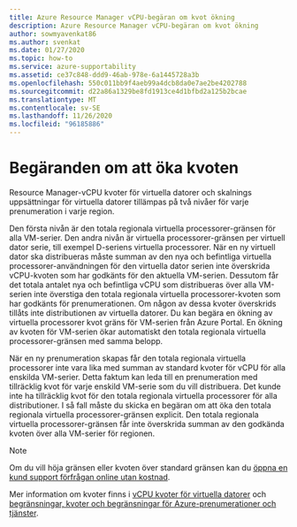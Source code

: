```yaml
---
title: Azure Resource Manager vCPU-begäran om kvot ökning
description: Azure Resource Manager vCPU-begäran om kvot ökning
author: sowmyavenkat86
ms.author: svenkat
ms.date: 01/27/2020
ms.topic: how-to
ms.service: azure-supportability
ms.assetid: ce37c848-ddd9-46ab-978e-6a1445728a3b
ms.openlocfilehash: 550c011bb9f4aeb99a4dcb8da0e7ae2be4202788
ms.sourcegitcommit: d22a86a1329be8fd1913ce4d1bfbd2a125b2bcae
ms.translationtype: MT
ms.contentlocale: sv-SE
ms.lasthandoff: 11/26/2020
ms.locfileid: "96185886"
---
```

# <a name="quota-increase-requests"></a>Begäranden om att öka kvoten

Resource Manager-vCPU kvoter för virtuella datorer och skalnings uppsättningar för virtuella datorer tillämpas på två nivåer för varje prenumeration i varje region.

Den första nivån är den totala regionala virtuella processorer-gränsen för alla VM-serier. Den andra nivån är virtuella processorer-gränsen per virtuell dator serie, till exempel D-seriens virtuella processorer. När en ny virtuell dator ska distribueras måste summan av den nya och befintliga virtuella processorer-användningen för den virtuella dator serien inte överskrida vCPU-kvoten som har godkänts för den aktuella VM-serien. Dessutom får det totala antalet nya och befintliga vCPU som distribueras över alla VM-serien inte överstiga den totala regionala virtuella processorer-kvoten som har godkänts för prenumerationen. Om någon av dessa kvoter överskrids tillåts inte distributionen av virtuella datorer.
Du kan begära en ökning av virtuella processorer kvot gräns för VM-serien från Azure Portal. En ökning av kvoten för VM-serien ökar automatiskt den totala regionala virtuella processorer-gränsen med samma belopp.

När en ny prenumeration skapas får den totala regionala virtuella processorer inte vara lika med summan av standard kvoter för vCPU för alla enskilda VM-serier. Detta faktum kan leda till en prenumeration med tillräcklig kvot för varje enskild VM-serie som du vill distribuera. Det kunde inte ha tillräcklig kvot för den totala regionala virtuella processorer för alla distributioner. I så fall måste du skicka en begäran om att öka den totala regionala virtuella processorer-gränsen explicit. Den totala regionala virtuella processorer-gränsen får inte överskrida summan av den godkända kvoten över alla VM-serier för regionen.

> [!NOTE]
> Om du vill höja gränsen eller kvoten över standard gränsen kan du [öppna en kund support förfrågan online utan kostnad](../../azure-resource-manager/templates/error-resource-quota.md#solution).

Mer information om kvoter finns i [vCPU kvoter för virtuella datorer](../../virtual-machines/windows/quotas.md) och [begränsningar, kvoter och begränsningar för Azure-prenumerationer och tjänster](../../azure-resource-manager/management/azure-subscription-service-limits.md).